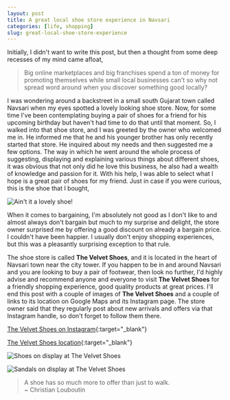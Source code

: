 ```yaml
---
layout: post
title: A great local shoe store experience in Navsari
categories: [life, shopping]
slug: great-local-shoe-store-experience
---
```


Initially, I didn't want to write this post, but then a thought from some deep recesses of my mind came afloat,  
> Big online marketplaces and big franchises spend a ton of money for promoting themselves while small local businesses can't so why not spread word around when you discover something good locally?  

I was wondering around a backstreet in a small south Gujarat town called Navsari when my eyes spotted a lovely looking shoe store. <!--more-->Now, for some time I've been contemplating buying a pair of shoes for a friend for his upcoming birthday but haven't had time to do that until that moment. So, I walked into that shoe store, and I was greeted by the owner who welcomed me in. He informed me that he and his younger brother has only recently started that store. He inquired about my needs and then suggested me a few options. The way in which he went around the whole process of suggesting, displaying and explaining various things about different shoes, it was obvious that not only did he love this business, he also had a wealth of knowledge and passion for it. With his help, I was able to select what I hope is a great pair of shoes for my friend. Just in case if you were curious, this is the shoe that I bought,  

![Ain't it a lovely shoe!](https://raw.githubusercontent.com/hakerdefo/hakerdefo.github.io/main/assets/image/IMG_9541.webp "A good looking shoe, ain't it!")  

When it comes to bargaining, I'm absolutely not good as I don't like to and almost always don't bargain but much to my surprise and delight, the store owner surprised me by offering a good discount on already a bargain price. I couldn't have been happier. I usually don't enjoy shopping experiences, but this was a pleasantly surprising exception to that rule.  

The shoe store is called **The Velvet Shoes**, and it is located in the heart of Navsari town near the city tower. If you happen to be in and around Navsari and you are looking to buy a pair of footwear, then look no further, I'd highly advise and recommend anyone and everyone to visit **The Velvet Shoes** for a friendly shopping experience, good quality products at great prices. I'll end this post with a couple of images of **The Velvet Shoes** and a couple of links to its location on Google Maps and its Instagram page. The store owner said that they regularly post about new arrivals and offers via that Instagram handle, so don't forget to follow them there.  

[The Velvet Shoes on Instagram](https://www.instagram.com/thevelvetshoes/){:target="_blank"}  

[The Velvet Shoes location](https://maps.app.goo.gl/QYUV664pXNba9iHG9){:target="_blank"}  

![Shoes on display at The Velvet Shoes](https://raw.githubusercontent.com/hakerdefo/hakerdefo.github.io/main/assets/image/IMG_3347_optimized.jpg "Shoes on display at The Velvet Shoes")  

![Sandals on display at The Velvet Shoes](https://raw.githubusercontent.com/hakerdefo/hakerdefo.github.io/main/assets/image/IMG_3349_optimized.jpg "Sandals on display at The Velvet Shoes")  

> A shoe has so much more to offer than just to walk.  
~ Christian Louboutin  
